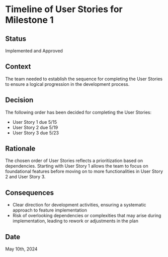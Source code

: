 # Timeline of User Stories for Milestone 1

## Status
Implemented and Approved

## Context
The team needed to establish the sequence for completing the User Stories to ensure a logical progression in the development process.

## Decision
The following order has been decided for completing the User Stories:
- User Story 1  due 5/15
- User Story 2  due 5/19
- User Story 3  due 5/23

## Rationale
The chosen order of User Stories reflects a prioritization based on dependencies. Starting with User Story 1 allows the team to focus on foundational features before moving on to more functionalities in User Story 2 and User Story 3.

## Consequences
- Clear direction for development activities, ensuring a systematic approach to feature implementation
- Risk of overlooking dependencies or complexities that may arise during implementation, leading to rework or adjustments in the plan

## Date
May 10th, 2024